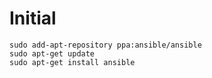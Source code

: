 # Initial

```
sudo add-apt-repository ppa:ansible/ansible
sudo apt-get update
sudo apt-get install ansible
```